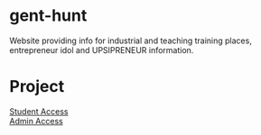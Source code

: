 # gent-hunt
Website providing info for industrial and teaching training places, entrepreneur idol and UPSIPRENEUR information.

# Project
[Student Access](http://syazwan.jkomp.my/gent-hunt/index.php)
<br>
[Admin Access](http://syazwan.jkomp.my/gent-hunt/ghunt-admin-login.php)
